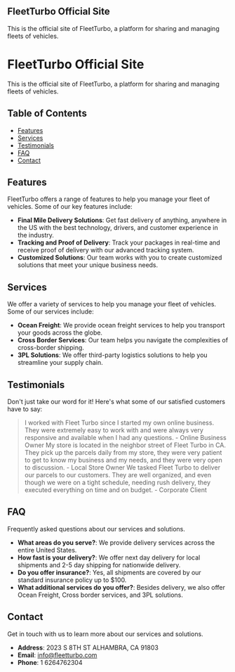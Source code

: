 ## FleetTurbo Official Site

This is the official site of FleetTurbo, a platform for sharing and managing fleets of vehicles.

<!-- File Structure -->
# FleetTurbo Official Site

This is the official site of FleetTurbo, a platform for sharing and managing fleets of vehicles.

## Table of Contents

* [Features](#features)
* [Services](#services)
* [Testimonials](#testimonials)
* [FAQ](#faq)
* [Contact](#contact)

## Features

FleetTurbo offers a range of features to help you manage your fleet of vehicles. Some of our key features include:

* **Final Mile Delivery Solutions**: Get fast delivery of anything, anywhere in the US with the best technology, drivers, and customer experience in the industry.
* **Tracking and Proof of Delivery**: Track your packages in real-time and receive proof of delivery with our advanced tracking system.
* **Customized Solutions**: Our team works with you to create customized solutions that meet your unique business needs.

## Services

We offer a variety of services to help you manage your fleet of vehicles. Some of our services include:

* **Ocean Freight**: We provide ocean freight services to help you transport your goods across the globe.
* **Cross Border Services**: Our team helps you navigate the complexities of cross-border shipping.
* **3PL Solutions**: We offer third-party logistics solutions to help you streamline your supply chain.

## Testimonials

Don't just take our word for it! Here's what some of our satisfied customers have to say:

> I worked with Fleet Turbo since I started my own online business. They were extremely easy to work with and were always very responsive and available when I had any questions. - Online Business Owner
> My store is located in the neighbor street of Fleet Turbo in CA. They pick up the parcels daily from my store, they were very patient to get to know my business and my needs, and they were very open to discussion. - Local Store Owner
> We tasked Fleet Turbo to deliver our parcels to our customers. They are well organized, and even though we were on a tight schedule, needing rush delivery, they executed everything on time and on budget. - Corporate Client

## FAQ

Frequently asked questions about our services and solutions.

* **What areas do you serve?**: We provide delivery services across the entire United States.
* **How fast is your delivery?**: We offer next day delivery for local shipments and 2-5 day shipping for nationwide delivery.
* **Do you offer insurance?**: Yes, all shipments are covered by our standard insurance policy up to $100.
* **What additional services do you offer?**: Besides delivery, we also offer Ocean Freight, Cross border services, and 3PL solutions.

## Contact

Get in touch with us to learn more about our services and solutions.

* **Address**: 2023 S 8TH ST ALHAMBRA, CA 91803
* **Email**: [info@fleetturbo.com](mailto:info@fleetturbo.com)
* **Phone**: 1 6264762304
